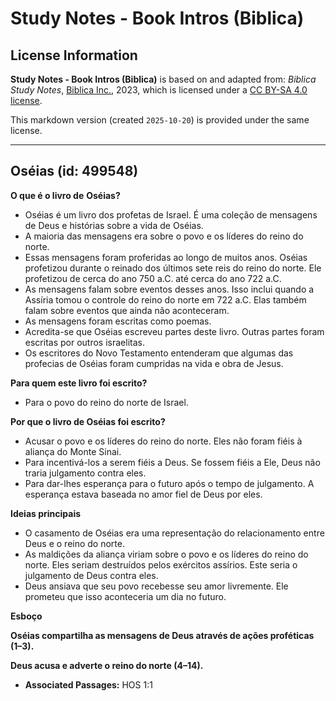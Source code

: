 # Study Notes - Book Intros (Biblica)

## License Information

**Study Notes - Book Intros (Biblica)** is based on and adapted from: _Biblica Study Notes_, [Biblica Inc.](https://www.biblica.com/), 2023, which is licensed under a [CC BY-SA 4.0 license](https://creativecommons.org/licenses/by-sa/4.0/legalcode.en).

This markdown version (created `2025-10-20`) is provided under the same license.



--------------------------------

## Oséias (id: 499548)

**O que é o livro de** **Oséias?**

* Oséias é um livro dos profetas de Israel. É uma coleção de mensagens de Deus e histórias sobre a vida de Oséias.
* A maioria das mensagens era sobre o povo e os líderes do reino do norte.
* Essas mensagens foram proferidas ao longo de muitos anos. Oséias profetizou durante o reinado dos últimos sete reis do reino do norte. Ele profetizou de cerca do ano 750 a.C. até cerca do ano 722 a.C.
* As mensagens falam sobre eventos desses anos. Isso inclui quando a Assíria tomou o controle do reino do norte em 722 a.C. Elas também falam sobre eventos que ainda não aconteceram.
* As mensagens foram escritas como poemas.
* Acredita\-se que Oséias escreveu partes deste livro. Outras partes foram escritas por outros israelitas.
* Os escritores do Novo Testamento entenderam que algumas das profecias de Oséias foram cumpridas na vida e obra de Jesus.

**Para quem este livro foi escrito?**

* Para o povo do reino do norte de Israel.

**Por que o livro de Oséias foi escrito?**

* Acusar o povo e os líderes do reino do norte. Eles não foram fiéis à aliança do Monte Sinai.
* Para incentivá\-los a serem fiéis a Deus. Se fossem fiéis a Ele, Deus não traria julgamento contra eles.
* Para dar\-lhes esperança para o futuro após o tempo de julgamento. A esperança estava baseada no amor fiel de Deus por eles.

**Ideias principais**

* O casamento de Oséias era uma representação do relacionamento entre Deus e o reino do norte.
* As maldições da aliança viriam sobre o povo e os líderes do reino do norte. Eles seriam destruídos pelos exércitos assírios. Este seria o julgamento de Deus contra eles.
* Deus ansiava que seu povo recebesse seu amor livremente. Ele prometeu que isso aconteceria um dia no futuro.

**Esboço**

**Oséias compartilha as mensagens de Deus através de ações proféticas (1–3\).**

**Deus acusa e adverte o reino do norte (4–14\).**

* **Associated Passages:** HOS 1:1

